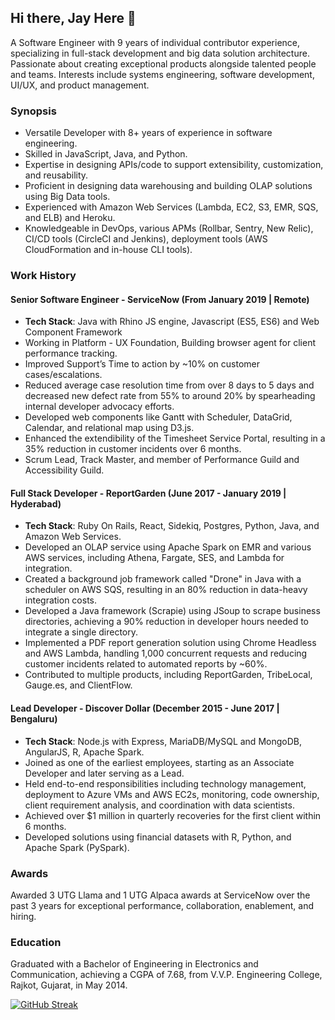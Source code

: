 ## Hi there, Jay Here 👋

A Software Engineer with 9 years of individual contributor experience, specializing in full-stack development and big data solution architecture. Passionate about creating exceptional products alongside talented people and teams. Interests include systems engineering, software development, UI/UX, and product management.

### Synopsis
- Versatile Developer with 8+ years of experience in software engineering.
- Skilled in JavaScript, Java, and Python.
- Expertise in designing APIs/code to support extensibility, customization, and reusability.
- Proficient in designing data warehousing and building OLAP solutions using Big Data tools.
- Experienced with Amazon Web Services (Lambda, EC2, S3, EMR, SQS, and ELB) and Heroku.
- Knowledgeable in DevOps, various APMs (Rollbar, Sentry, New Relic), CI/CD tools (CircleCI and Jenkins), deployment tools (AWS CloudFormation and in-house CLI tools).

### Work History
#### Senior Software Engineer - ServiceNow (From January 2019 | Remote)
- **Tech Stack**: Java with Rhino JS engine, Javascript (ES5, ES6) and Web Component Framework
- Working in Platform - UX Foundation, Building browser agent for client performance tracking. 
- Improved Support’s Time to action  by ~10% on customer cases/escalations.
- Reduced average case resolution time from over 8 days to 5 days and decreased new defect rate from 55% to around 20% by spearheading internal developer advocacy efforts.
- Developed web components like Gantt with Scheduler, DataGrid, Calendar, and relational map using D3.js.
- Enhanced the extendibility of the Timesheet Service Portal, resulting in a 35% reduction in customer incidents over 6 months.
- Scrum Lead, Track Master, and member of Performance Guild and Accessibility Guild.

#### Full Stack Developer - ReportGarden (June 2017 - January 2019 | Hyderabad)
- **Tech Stack**: Ruby On Rails, React, Sidekiq, Postgres, Python, Java, and Amazon Web Services.
- Developed an OLAP service using Apache Spark on EMR and various AWS services, including Athena, Fargate, SES, and Lambda for integration.
- Created a background job framework called "Drone" in Java with a scheduler on AWS SQS, resulting in an 80% reduction in data-heavy integration costs.
- Developed a Java framework (Scrapie) using JSoup to scrape business directories, achieving a 90% reduction in developer hours needed to integrate a single directory.
- Implemented a PDF report generation solution using Chrome Headless and AWS Lambda, handling 1,000 concurrent requests and reducing customer incidents related to automated reports by ~60%.
- Contributed to multiple products, including ReportGarden, TribeLocal, Gauge.es, and ClientFlow.

#### Lead Developer - Discover Dollar (December 2015 - June 2017 | Bengaluru)
- **Tech Stack**: Node.js with Express, MariaDB/MySQL and MongoDB, AngularJS, R, Apache Spark.
- Joined as one of the earliest employees, starting as an Associate Developer and later serving as a Lead.
- Held end-to-end responsibilities including technology management, deployment to Azure VMs and AWS EC2s, monitoring, code ownership, client requirement analysis, and coordination with data scientists.
- Achieved over $1 million in quarterly recoveries for the first client within 6 months.
- Developed solutions using financial datasets with R, Python, and Apache Spark (PySpark).

### Awards

Awarded 3 UTG Llama and 1 UTG Alpaca awards at ServiceNow over the past 3 years for exceptional performance, collaboration, enablement, and hiring.

### Education

Graduated with a Bachelor of Engineering in Electronics and Communication, achieving a CGPA of 7.68, from V.V.P. Engineering College, Rajkot, Gujarat, in May 2014.

[![GitHub Streak](https://streak-stats.demolab.com?user=gandhi-jay&theme=catppuccin-macchiato&hide_border=true&date_format=j%20M%5B%20Y%5D)](https://git.io/streak-stats)
